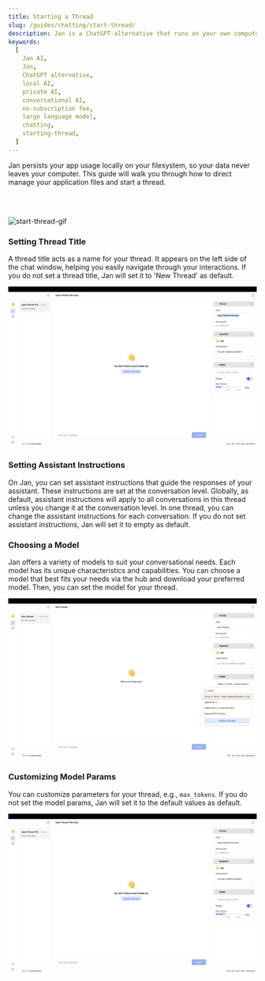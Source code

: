 ```yaml
---
title: Starting a Thread
slug: /guides/chatting/start-thread/
description: Jan is a ChatGPT-alternative that runs on your own computer, with a local API server.
keywords:
  [
    Jan AI,
    Jan,
    ChatGPT alternative,
    local AI,
    private AI,
    conversational AI,
    no-subscription fee,
    large language model,
    chatting,
    starting-thread,
  ]
---
```


Jan persists your app usage locally on your filesystem, so your data never leaves your computer. This guide will walk you through how to direct manage your application files and start a thread.

<br></br>

![start-thread-gif](./assets/start-thread.gif)

### Setting Thread Title

A thread title acts as a name for your thread. It appears on the left side of the chat window, helping you easily navigate through your interactions. If you do not set a thread title, Jan will set it to 'New Thread' as default.

![set-thread-title](./assets/setting-thread-title.png)

### Setting Assistant Instructions

On Jan, you can set assistant instructions that guide the responses of your assistant. These instructions are set at the conversation level. Globally, as default, assistant instructions will apply to all conversations in this thread unless you change it at the conversation level. In one thread, you can change the assistant instructions for each conversation. If you do not set assistant instructions, Jan will set it to empty as default.

### Choosing a Model

Jan offers a variety of models to suit your conversational needs. Each model has its unique characteristics and capabilities. You can choose a model that best fits your needs via the hub and download your preferred model. Then, you can set the model for your thread.

![choose-model](./assets/choose-model.png)

### Customizing Model Params

You can customize parameters for your thread, e.g., `max_tokens`. If you do not set the model params, Jan will set it to the default values as default.

![customize-model-params](./assets/customize-model-params.png)
